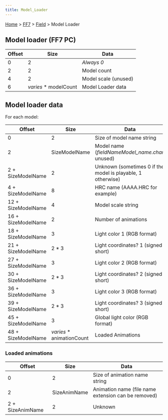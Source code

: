 ```yaml
---
title: Model_Loader
---
```


[Home](../../index.md) > [FF7](../../FF7.md) > [Field](../Field.md) > Model Loader

## Model loader (FF7 PC)

| Offset | Size                   | Data                 |
|--------|------------------------|----------------------|
| 0      | 2                      | *Always 0*           |
| 2      | 2                      | Model count          |
| 4      | 2                      | Model scale (unused) |
| 6      | *varies* \* modelCount | Model Loader data    |

## Model loader data

For each model:

| Offset             | Size                       | Data                                                        |
|--------------------|----------------------------|-------------------------------------------------------------|
| 0                  | 2                          | Size of model name string                                   |
| 2                  | SizeModelName              | Model name (*fieldNameModel\_name.char*, unused)            |
| 2 + SizeModelName  | 2                          | Unknown (sometimes 0 if the model is playable, 1 otherwise) |
| 4 + SizeModelName  | 8                          | HRC name (AAAA.HRC for example)                             |
| 12 + SizeModelName | 4                          | Model scale string                                          |
| 16 + SizeModelName | 2                          | Number of animations                                        |
| 18 + SizeModelName | 3                          | Light color 1 (RGB format)                                  |
| 21 + SizeModelName | 2 \* 3                     | Light coordinates? 1 (signed short)                         |
| 27 + SizeModelName | 3                          | Light color 2 (RGB format)                                  |
| 30 + SizeModelName | 2 \* 3                     | Light coordinates? 2 (signed short)                         |
| 36 + SizeModelName | 3                          | Light color 3 (RGB format)                                  |
| 39 + SizeModelName | 2 \* 3                     | Light coordinates? 3 (signed short)                         |
| 45 + SizeModelName | 3                          | Global light color (RGB format)                             |
| 48 + SizeModelName | *varies* \* animationCount | Loaded Animations                                           |

### Loaded animations

| Offset           | Size         | Data                                                |
|------------------|--------------|-----------------------------------------------------|
| 0                | 2            | Size of animation name string                       |
| 2                | SizeAnimName | Animation name (file name extension can be removed) |
| 2 + SizeAnimName | 2            | Unknown                                             |
